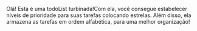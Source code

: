 Olá! Esta é uma todoList turbinada!Com ela, você consegue estabelecer níveis de prioridade para suas tarefas colocando estrelas. Além disso, ela armazena as tarefas em ordem alfabética, para uma melhor organização!